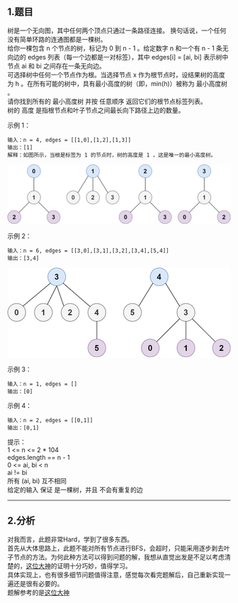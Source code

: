 ## 1.题目
树是一个无向图，其中任何两个顶点只通过一条路径连接。 换句话说，一个任何没有简单环路的连通图都是一棵树。  
给你一棵包含 n 个节点的树，标记为 0 到 n - 1 。给定数字 n 和一个有 n - 1 条无向边的 edges 列表（每一个边都是一对标签），其中 edges[i] = [ai, bi] 表示树中节点 ai 和 bi 之间存在一条无向边。  
可选择树中任何一个节点作为根。当选择节点 x 作为根节点时，设结果树的高度为 h 。在所有可能的树中，具有最小高度的树（即，min(h)）被称为 最小高度树 。  
请你找到所有的 最小高度树 并按 任意顺序 返回它们的根节点标签列表。  
树的 高度 是指根节点和叶子节点之间最长向下路径上边的数量。  

示例 1：  
```
输入：n = 4, edges = [[1,0],[1,2],[1,3]]
输出：[1]
解释：如图所示，当根是标签为 1 的节点时，树的高度是 1 ，这是唯一的最小高度树。
```  
![图](e1.jpg)

示例 2：  
```
输入：n = 6, edges = [[3,0],[3,1],[3,2],[3,4],[5,4]]
输出：[3,4]
```  
![图](e2.jpg)

示例 3：  
```
输入：n = 1, edges = []
输出：[0]  
```  

示例 4：  
```
输入：n = 2, edges = [[0,1]]
输出：[0,1]
```

提示：  
1 <= n <= 2 * 104  
edges.length == n - 1  
0 <= ai, bi < n  
ai != bi  
所有 (ai, bi) 互不相同  
给定的输入 保证 是一棵树，并且 不会有重复的边  

---

## 2.分析
对我而言，此题非常Hard，学到了很多东西。  
首先从大体思路上，此题不能对所有节点进行BFS，会超时，只能采用逐步剥去叶子节点的方法。为何此种方法可以得到问题的解，我想从直觉出发是不足以考虑清楚的，[这位大神](https://leetcode-cn.com/problems/minimum-height-trees/solution/bfszheng-que-xing-jian-dan-zheng-ming-by-yang-yan-/)的证明十分巧妙，值得学习。  
具体实现上，也有很多细节问题值得注意，感觉每次看完题解后，自己重新实现一遍还是很有必要的。  
题解参考的是[这位大神](https://leetcode-cn.com/problems/minimum-height-trees/solution/c-9623-jian-ji-yi-dong-tuo-bu-pai-xu-bian-shi-by-t/)